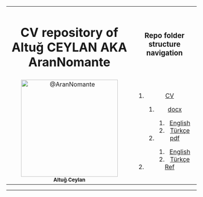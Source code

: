 <table style="text-align:center;margin:auto">
<tr>
<th><h1>CV repository of Altuğ CEYLAN AKA AranNomante</h1></th>
<th>
<h3>Repo folder structure navigation</h3>
</th>
</tr>
<tr>
<td>
<a class="" data-hovercard-type="user" data-hovercard-url="/users/jadjoubran/hovercard" data-octo-click="hovercard-link-click" data-octo-dimensions="link_type:self" href="/AranNomante">
          <img class="d-block avatar-user" src="https://avatars1.githubusercontent.com/u/44326591" width="256" height="256" alt="@AranNomante">
		<br><sub style="text-align:center;margin:auto"><b>Altuğ Ceylan</b></sub>
</a>
</td>
<td>
<ol>
<li><a href="./CV">CV</a></li>
	<ol>
		<li><a href="./CV/Docx">docx</a></li>
		<ol>
			<li><a href="./CV/Docx/English">English</a></li>
			<li><a href="./CV/Docx/Türkçe">Türkçe</a></li>
		</ol>
		<li><a href="./CV/Pdf">pdf</a></li>
		<ol>
			<li><a href="./CV/Pdf/English">English</a></li>
			<li><a href="./CV/Pdf/Türkçe">Türkçe</a></li>
		</ol>
	</ol>
	<li class="list-group-item"><a href="./Ref">Ref</a></li>
</ol>
</td>
</tr>
</table>
<hr>